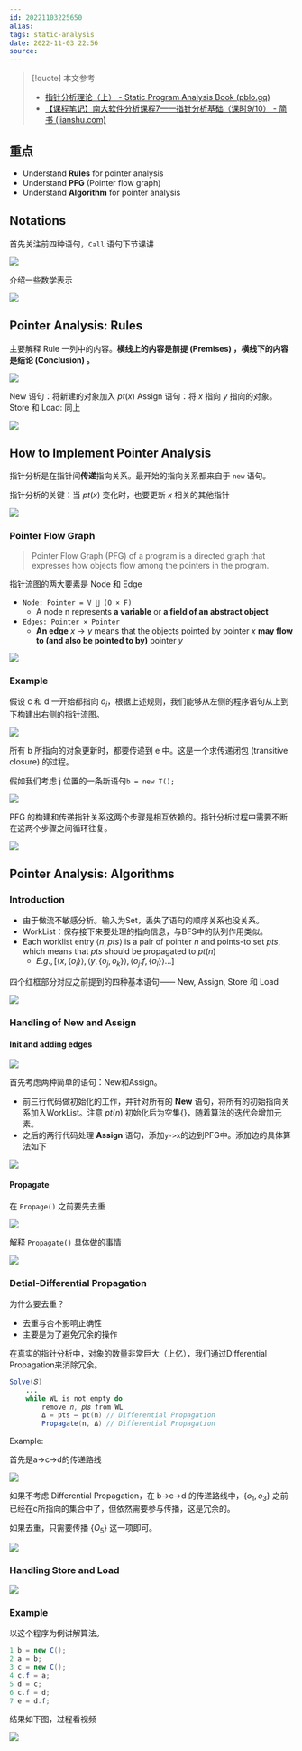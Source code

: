 ```yaml
---
id: 20221103225650
alias:
tags: static-analysis
date: 2022-11-03 22:56
source: 
---
```


> [!quote] 本文参考
> - [指针分析理论（上） - Static Program Analysis Book (pblo.gq)](https://spa-book.pblo.gq/ch3/pointer-analysis/03-02-pointer2-analysis-spa)
> - [【课程笔记】南大软件分析课程7——指针分析基础（课时9/10） - 简书 (jianshu.com)](https://www.jianshu.com/p/5cbc5bb5c4da)


## 重点

-  Understand **Rules** for pointer analysis
-   Understand **PFG** (Pointer flow graph)
-   Understand **Algorithm** for pointer analysis

## Notations

首先关注前四种语句，`Call` 语句下节课讲

![](https://cdn.hcplantern.cn/img/2022/11/03/20221103-225819.png-default)

介绍一些数学表示

![](https://cdn.hcplantern.cn/img/2022/11/03/20221103-225858.png-default)

## Pointer Analysis: Rules

主要解释 Rule 一列中的内容。**横线上的内容是前提 (Premises) ，横线下的内容是结论 (Conclusion) 。**

![](https://cdn.hcplantern.cn/img/2022/11/03/20221103-230420.png-default)

New 语句：将新建的对象加入 $pt(x)$
Assign 语句：将 $x$ 指向 $y$ 指向的对象。
Store 和 Load: 同上 

![](https://cdn.hcplantern.cn/img/2022/11/03/20221103-231403.png-default)

## How to Implement Pointer Analysis

指针分析是在指针间**传递**指向关系。最开始的指向关系都来自于 `new` 语句。

指针分析的关键：当 $pt(x)$ 变化时，也要更新 $x$ 相关的其他指针

![](https://cdn.hcplantern.cn/img/2022/11/11/20221111-210153.png-default)

### Pointer Flow Graph

> Pointer Flow Graph (PFG) of a program is a directed graph that expresses how objects flow among the pointers in the program.

指针流图的两大要素是 Node 和 Edge

-   `Node: Pointer = V ⋃ (O × F)`
    -   A node n represents **a variable** or **a field of an abstract object**
-   `Edges: Pointer × Pointer`
    -   **An edge** $x \to y$ means that the objects pointed by pointer $x$ **may flow to (and also be pointed to by)** pointer $y$

![](https://cdn.hcplantern.cn/img/2022/11/11/20221111-210608.png-default)

### Example

假设 c 和 d 一开始都指向 $o_i$，根据上述规则，我们能够从左侧的程序语句从上到下构建出右侧的指针流图。

![](https://cdn.hcplantern.cn/img/2022/11/11/20221111-210720.png-default)

所有 b 所指向的对象更新时，都要传递到 e 中。这是一个求传递闭包 (transitive closure) 的过程。

假如我们考虑 j 位置的一条新语句`b = new T();`

![](https://cdn.hcplantern.cn/img/2022/11/11/20221111-211147.png-default)

PFG 的构建和传递指针关系这两个步骤是相互依赖的。指针分析过程中需要不断在这两个步骤之间循环往复。

![](https://cdn.hcplantern.cn/img/2022/11/11/20221111-211330.png-default)

## Pointer Analysis: Algorithms

### Introduction

- 由于做流不敏感分析。输入为Set，丢失了语句的顺序关系也没关系。
- WorkList：保存接下来要处理的指向信息，与BFS中的队列作用类似。
- Each worklist entry $\left \langle n, pts \right \rangle$ is a pair of pointer $n$ and points-to set $pts$, which means that $pts$ should be propagated to $pt(n)$
	- $E.g.,  [\langle x, \{o_i\} \rangle, \langle y, \{o_j, o_k\} \rangle , \langle o_j.f, \{o_l\} \rangle \dots]$

四个红框部分对应之前提到的四种基本语句—— New, Assign, Store 和 Load

![](https://cdn.hcplantern.cn/img/2022/11/11/20221111-211604.png-default)

### Handling of New and Assign

#### Init and adding edges

![](https://cdn.hcplantern.cn/img/2022/11/11/20221111-212800.png-default)

首先考虑两种简单的语句：New和Assign。

- 前三行代码做初始化的工作，并针对所有的 **New** 语句，将所有的初始指向关系加入WorkList。注意 $pt(n)$ 初始化后为空集$\{\}$，随着算法的迭代会增加元素。
- 之后的两行代码处理 **Assign** 语句，添加`y->x`的边到PFG中。添加边的具体算法如下

![](https://cdn.hcplantern.cn/img/2022/11/11/20221111-213107.png-default)

#### Propagate

在 `Propage()` 之前要先去重

![](https://cdn.hcplantern.cn/img/2022/11/11/20221111-213336.png-default)

解释 `Propagate()` 具体做的事情

![](https://cdn.hcplantern.cn/img/2022/11/11/20221111-213357.png-default)

### Detial-Differential Propagation

为什么要去重？
- 去重与否不影响正确性
- 主要是为了避免冗余的操作

在真实的指针分析中，对象的数量非常巨大（上亿），我们通过Differential Propagation来消除冗余。

```java
Solve(𝑆)
    ...
    while WL is not empty do
        remove 𝑛, 𝑝𝑡𝑠 from WL
        Δ = pts – pt(n) // Differential Propagation
        Propagate(n, Δ) // Differential Propagation
```

Example: 

首先是a->c->d的传递路线

![](https://cdn.hcplantern.cn/img/2022/11/11/20221111-221218.png-default)

如果不考虑 Differential Propagation，在 b->c->d 的传递路线中，$\{o_1, o_3\}$
之前已经在c所指向的集合中了，但依然需要参与传播，这是冗余的。

如果去重，只需要传播  $\{O_5\}$ 这一项即可。

![](https://cdn.hcplantern.cn/img/2022/11/11/20221111-221640.png-default)

### Handling Store and Load

![](https://cdn.hcplantern.cn/img/2022/11/11/20221111-221841.png-default)

### Example

以这个程序为例讲解算法。

```java
1 b = new C(); 
2 a = b;
3 c = new C(); 
4 c.f = a;
5 d = c;
6 c.f = d; 
7 e = d.f;
```

结果如下图，过程看视频

![](https://cdn.hcplantern.cn/img/2022/11/11/20221111-225537.png-default)
